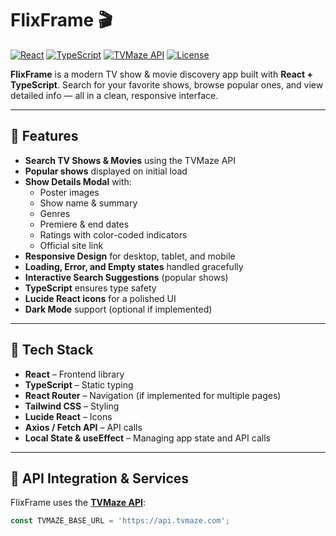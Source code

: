 # FlixFrame 🎬

[![React](https://img.shields.io/badge/React-18.2.0-blue?logo=react&logoColor=white)](https://reactjs.org/)
[![TypeScript](https://img.shields.io/badge/TypeScript-5.3-blue?logo=typescript&logoColor=white)](https://www.typescriptlang.org/)
[![TVMaze API](https://img.shields.io/badge/API-TVmaze-green)](https://www.tvmaze.com/api)
[![License](https://img.shields.io/badge/License-MIT-green)](LICENSE)

**FlixFrame** is a modern TV show & movie discovery app built with **React + TypeScript**. Search for your favorite shows, browse popular ones, and view detailed info — all in a clean, responsive interface.

---

## 🌟 Features

- **Search TV Shows & Movies** using the TVMaze API  
- **Popular shows** displayed on initial load  
- **Show Details Modal** with:
  - Poster images
  - Show name & summary
  - Genres
  - Premiere & end dates
  - Ratings with color-coded indicators
  - Official site link
- **Responsive Design** for desktop, tablet, and mobile  
- **Loading, Error, and Empty states** handled gracefully  
- **Interactive Search Suggestions** (popular shows)  
- **TypeScript** ensures type safety  
- **Lucide React icons** for a polished UI  
- **Dark Mode** support (optional if implemented)  

---

## 🎨 Tech Stack

- **React** – Frontend library  
- **TypeScript** – Static typing  
- **React Router** – Navigation (if implemented for multiple pages)  
- **Tailwind CSS** – Styling  
- **Lucide React** – Icons  
- **Axios / Fetch API** – API calls  
- **Local State & useEffect** – Managing app state and API calls  

---

## 📡 API Integration & Services

FlixFrame uses the **[TVMaze API](https://www.tvmaze.com/api)**:

```ts
const TVMAZE_BASE_URL = 'https://api.tvmaze.com';
